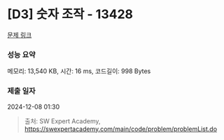 # [D3] 숫자 조작 - 13428 

[문제 링크](https://swexpertacademy.com/main/code/problem/problemDetail.do?contestProbId=AX4EJPs68IkDFARe) 

### 성능 요약

메모리: 13,540 KB, 시간: 16 ms, 코드길이: 998 Bytes

### 제출 일자

2024-12-08 01:30



> 출처: SW Expert Academy, https://swexpertacademy.com/main/code/problem/problemList.do